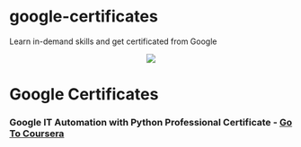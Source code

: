 # google-certificates
Learn in-demand skills and get certificated from Google

<center> <img src="https://d3njjcbhbojbot.cloudfront.net/api/utilities/v1/imageproxy/http://coursera-university-assets.s3.amazonaws.com/fa/79e521abf14610b4fec9d677901916/0.png?auto=format%2Ccompress&dpr=1&w=&h=45"> </center>

# Google Certificates
### Google IT Automation with Python Professional Certificate - [Go To Coursera](https://www.coursera.org/professional-certificates/google-it-automation?utm_source=bg&utm_medium=sem&utm_campaign=B2C_INDIA_google-it-automation_google_FTCOF_professional-certificates_arte_bingutm_content=B2C_INDIA_google-it-automation_google_FTCOF_professional-certificates_arte_bing&campaignid=415485977&adgroupid=1217159849814825&device=c&keyword=crash%20course%20on%20python%20by%20google&matchtype=e&network=a&devicemodel=&adpostion=&creativeid=&hide_mobile_promo&msclkid=1fa85f34def91a4e82ee3b8de2f5c3f4&utm_term=crash%20course%20on%20python%20by%20google&utm_content=Google%20IT%20Automation)
